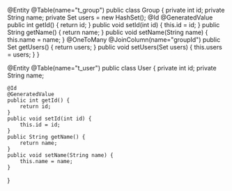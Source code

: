 
@Entity
@Table(name="t_group")
public class Group {
	private int id;
	private String name;
	private Set<User> users = new HashSet<User>();
	@Id
	@GeneratedValue
	public int getId() {
		return id;
	}
	public void setId(int id) {
		this.id = id;
	}
	public String getName() {
		return name;
	}
	public void setName(String name) {
		this.name = name;
	}
	@OneToMany
	@JoinColumn(name="groupId")
	public Set<User> getUsers() {
		return users;
	}
	public void setUsers(Set<User> users) {
		this.users = users;
	}
}


@Entity
@Table(name="t_user")
public class User {
	private int id;
	private String name;


	@Id
	@GeneratedValue
	public int getId() {
		return id;
	}
	public void setId(int id) {
		this.id = id;
	}
	public String getName() {
		return name;
	}
	public void setName(String name) {
		this.name = name;
	}
}
